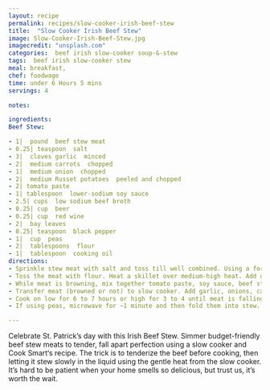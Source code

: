 ```yaml
---
layout: recipe
permalink: recipes/slow-cooker-irish-beef-stew
title:  "Slow Cooker Irish Beef Stew"
image: Slow-Cooker-Irish-Beef-Stew.jpg
imagecredit: "unsplash.com"
categories:  beef irish slow-cooker soup-&-stew
tags:  beef irish slow-cooker stew
meal: breakfast,
chef: foodwage
time: under 6 Hours 5 mins
servings: 4

notes:

ingredients:
Beef Stew:

- 1|  pound  beef stew meat
- 0.25| teaspoon  salt
- 3|  cloves garlic  minced
- 2|  medium carrots  chopped
- 1|  medium onion  chopped
- 2|  medium Russet potatoes  peeled and chopped
- 2| tomato paste
- 1| tablespoon  lower-sodium soy sauce
- 2.5| cups  low sodium beef broth
- 0.25| cup  beer
- 0.25| cup  red wine
- 2|  bay leaves
- 0.25| teaspoon  black pepper
- 1|  cup  peas
- 2|  tablespoons  flour
- 1|  tablespoon  cooking oil
directions:
- Sprinkle stew meat with salt and toss till well combined. Using a fork, prick the meat in multiple places to tenderize. Cover and refrigerate for at least an hour, but ideally refrigerate overnight.
- Toss the meat with flour. Heat a skillet over medium-high heat. Add oil and then sear meat until browned on the outside.
- While meat is browning, mix together tomato paste, soy sauce, beef stock (use more if you like it more soupy than stewy) and Guinness & red wine (if using) in slow cooker.
- Transfer meat (browned or not) to slow cooker. Add garlic, onions, carrots, potatoes, bay leaves, and black pepper.
- Cook on low for 6 to 7 hours or high for 3 to 4 until meat is falling apart and tender.
- If using peas, microwave for ~1 minute and then fold them into stew.

---
```


Celebrate St. Patrick’s day with this Irish Beef Stew. Simmer budget-friendly beef stew meats to tender, fall apart perfection using a slow cooker and Cook Smart‘s recipe. The trick is to tenderize the beef before cooking, then letting it stew slowly in the liquid using the gentle heat from the slow cooker. It’s hard to be patient when your home smells so delicious, but trust us, it’s worth the wait.